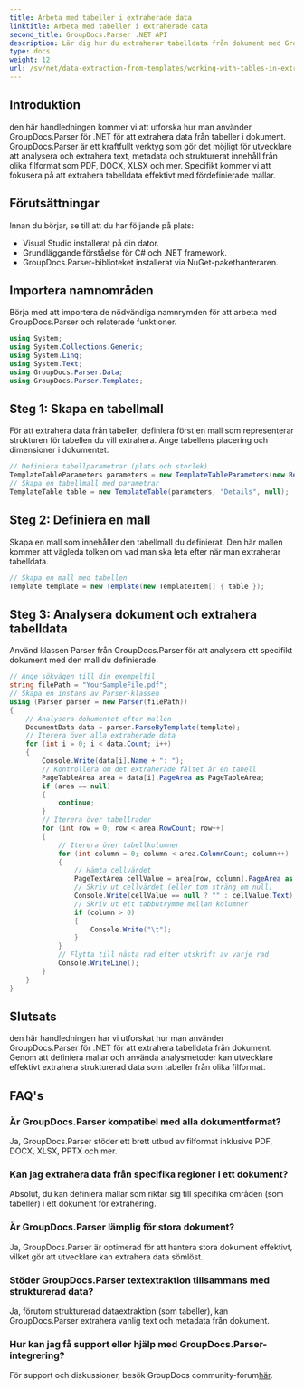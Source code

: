 ```yaml
---
title: Arbeta med tabeller i extraherade data
linktitle: Arbeta med tabeller i extraherade data
second_title: GroupDocs.Parser .NET API
description: Lär dig hur du extraherar tabelldata från dokument med GroupDocs.Parser för .NET. Analysera strukturerat innehåll effektivt med fördefinierade mallar.
type: docs
weight: 12
url: /sv/net/data-extraction-from-templates/working-with-tables-in-extracted-data/
---
```

## Introduktion
den här handledningen kommer vi att utforska hur man använder GroupDocs.Parser för .NET för att extrahera data från tabeller i dokument. GroupDocs.Parser är ett kraftfullt verktyg som gör det möjligt för utvecklare att analysera och extrahera text, metadata och strukturerat innehåll från olika filformat som PDF, DOCX, XLSX och mer. Specifikt kommer vi att fokusera på att extrahera tabelldata effektivt med fördefinierade mallar.
## Förutsättningar
Innan du börjar, se till att du har följande på plats:
- Visual Studio installerat på din dator.
- Grundläggande förståelse för C# och .NET framework.
- GroupDocs.Parser-biblioteket installerat via NuGet-pakethanteraren.

## Importera namnområden
Börja med att importera de nödvändiga namnrymden för att arbeta med GroupDocs.Parser och relaterade funktioner.
```csharp
using System;
using System.Collections.Generic;
using System.Linq;
using System.Text;
using GroupDocs.Parser.Data;
using GroupDocs.Parser.Templates;
```
## Steg 1: Skapa en tabellmall
För att extrahera data från tabeller, definiera först en mall som representerar strukturen för tabellen du vill extrahera. Ange tabellens placering och dimensioner i dokumentet.
```csharp
// Definiera tabellparametrar (plats och storlek)
TemplateTableParameters parameters = new TemplateTableParameters(new Rectangle(new Point(35, 320), new Size(530, 55)), null);
// Skapa en tabellmall med parametrar
TemplateTable table = new TemplateTable(parameters, "Details", null);
```
## Steg 2: Definiera en mall
Skapa en mall som innehåller den tabellmall du definierat. Den här mallen kommer att vägleda tolken om vad man ska leta efter när man extraherar tabelldata.
```csharp
// Skapa en mall med tabellen
Template template = new Template(new TemplateItem[] { table });
```
## Steg 3: Analysera dokument och extrahera tabelldata
Använd klassen Parser från GroupDocs.Parser för att analysera ett specifikt dokument med den mall du definierade.
```csharp
// Ange sökvägen till din exempelfil
string filePath = "YourSampleFile.pdf";
// Skapa en instans av Parser-klassen
using (Parser parser = new Parser(filePath))
{
    // Analysera dokumentet efter mallen
    DocumentData data = parser.ParseByTemplate(template);
    // Iterera över alla extraherade data
    for (int i = 0; i < data.Count; i++)
    {
        Console.Write(data[i].Name + ": ");
        // Kontrollera om det extraherade fältet är en tabell
        PageTableArea area = data[i].PageArea as PageTableArea;
        if (area == null)
        {
            continue;
        }
        // Iterera över tabellrader
        for (int row = 0; row < area.RowCount; row++)
        {
            // Iterera över tabellkolumner
            for (int column = 0; column < area.ColumnCount; column++)
            {
                // Hämta cellvärdet
                PageTextArea cellValue = area[row, column].PageArea as PageTextArea;
                // Skriv ut cellvärdet (eller tom sträng om null)
                Console.Write(cellValue == null ? "" : cellValue.Text);
                // Skriv ut ett tabbutrymme mellan kolumner
                if (column > 0)
                {
                    Console.Write("\t");
                }
            }
            // Flytta till nästa rad efter utskrift av varje rad
            Console.WriteLine();
        }
    }
}
```

## Slutsats
den här handledningen har vi utforskat hur man använder GroupDocs.Parser för .NET för att extrahera tabelldata från dokument. Genom att definiera mallar och använda analysmetoder kan utvecklare effektivt extrahera strukturerad data som tabeller från olika filformat.

## FAQ's
### Är GroupDocs.Parser kompatibel med alla dokumentformat?
Ja, GroupDocs.Parser stöder ett brett utbud av filformat inklusive PDF, DOCX, XLSX, PPTX och mer.
### Kan jag extrahera data från specifika regioner i ett dokument?
Absolut, du kan definiera mallar som riktar sig till specifika områden (som tabeller) i ett dokument för extrahering.
### Är GroupDocs.Parser lämplig för stora dokument?
Ja, GroupDocs.Parser är optimerad för att hantera stora dokument effektivt, vilket gör att utvecklare kan extrahera data sömlöst.
### Stöder GroupDocs.Parser textextraktion tillsammans med strukturerad data?
Ja, förutom strukturerad dataextraktion (som tabeller), kan GroupDocs.Parser extrahera vanlig text och metadata från dokument.
### Hur kan jag få support eller hjälp med GroupDocs.Parser-integrering?
 För support och diskussioner, besök GroupDocs community-forum[här](https://forum.groupdocs.com/c/parser/17).